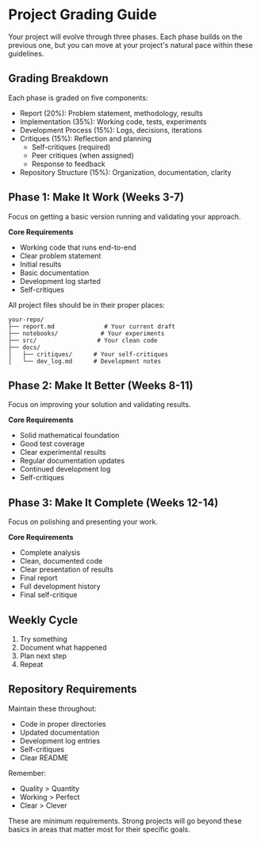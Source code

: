 # Project Grading Guide

Your project will evolve through three phases. Each phase builds on the previous one, but you can move at your project's natural pace within these guidelines.

## Grading Breakdown
Each phase is graded on five components:
- Report (20%): Problem statement, methodology, results
- Implementation (35%): Working code, tests, experiments
- Development Process (15%): Logs, decisions, iterations
- Critiques (15%): Reflection and planning
  - Self-critiques (required)
  - Peer critiques (when assigned)
  - Response to feedback
- Repository Structure (15%): Organization, documentation, clarity

## Phase 1: Make It Work (Weeks 3-7)
Focus on getting a basic version running and validating your approach.

**Core Requirements**
- Working code that runs end-to-end
- Clear problem statement
- Initial results
- Basic documentation
- Development log started
- Self-critiques

All project files should be in their proper places:
```
your-repo/
├── report.md              # Your current draft
├── notebooks/            # Your experiments
├── src/                 # Your clean code
├── docs/
│   ├── critiques/      # Your self-critiques
│   └── dev_log.md      # Development notes
```

## Phase 2: Make It Better (Weeks 8-11)
Focus on improving your solution and validating results.

**Core Requirements**
- Solid mathematical foundation
- Good test coverage
- Clear experimental results
- Regular documentation updates
- Continued development log
- Self-critiques

## Phase 3: Make It Complete (Weeks 12-14)
Focus on polishing and presenting your work.

**Core Requirements**
- Complete analysis
- Clean, documented code
- Clear presentation of results
- Final report
- Full development history
- Final self-critique

## Weekly Cycle
1. Try something
2. Document what happened
3. Plan next step
4. Repeat

## Repository Requirements
Maintain these throughout:
- Code in proper directories
- Updated documentation
- Development log entries
- Self-critiques
- Clear README

Remember:
- Quality > Quantity
- Working > Perfect
- Clear > Clever

These are minimum requirements. Strong projects will go beyond these basics in areas that matter most for their specific goals. 